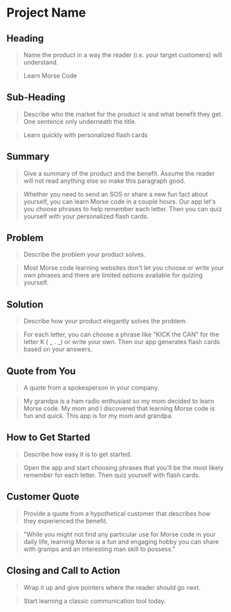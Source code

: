 # Project Name #

<!-- 
> This material was originally posted [here](http://www.quora.com/What-is-Amazons-approach-to-product-development-and-product-management). It is reproduced here for posterities sake.

There is an approach called "working backwards" that is widely used at Amazon. They work backwards from the customer, rather than starting with an idea for a product and trying to bolt customers onto it. While working backwards can be applied to any specific product decision, using this approach is especially important when developing new products or features.

For new initiatives a product manager typically starts by writing an internal press release announcing the finished product. The target audience for the press release is the new/updated product's customers, which can be retail customers or internal users of a tool or technology. Internal press releases are centered around the customer problem, how current solutions (internal or external) fail, and how the new product will blow away existing solutions.

If the benefits listed don't sound very interesting or exciting to customers, then perhaps they're not (and shouldn't be built). Instead, the product manager should keep iterating on the press release until they've come up with benefits that actually sound like benefits. Iterating on a press release is a lot less expensive than iterating on the product itself (and quicker!).

If the press release is more than a page and a half, it is probably too long. Keep it simple. 3-4 sentences for most paragraphs. Cut out the fat. Don't make it into a spec. You can accompany the press release with a FAQ that answers all of the other business or execution questions so the press release can stay focused on what the customer gets. My rule of thumb is that if the press release is hard to write, then the product is probably going to suck. Keep working at it until the outline for each paragraph flows. 

Oh, and I also like to write press-releases in what I call "Oprah-speak" for mainstream consumer products. Imagine you're sitting on Oprah's couch and have just explained the product to her, and then you listen as she explains it to her audience. That's "Oprah-speak", not "Geek-speak".

Once the project moves into development, the press release can be used as a touchstone; a guiding light. The product team can ask themselves, "Are we building what is in the press release?" If they find they're spending time building things that aren't in the press release (overbuilding), they need to ask themselves why. This keeps product development focused on achieving the customer benefits and not building extraneous stuff that takes longer to build, takes resources to maintain, and doesn't provide real customer benefit (at least not enough to warrant inclusion in the press release).
 -->
 
## Heading ##
  > Name the product in a way the reader (i.e. your target customers) will understand.

  > Learn Morse Code

## Sub-Heading ##
  > Describe who the market for the product is and what benefit they get. One sentence only underneath the title.

  > Learn quickly with personalized flash cards

## Summary ##
  > Give a summary of the product and the benefit. Assume the reader will not read anything else so make this paragraph good.

  > Whether you need to send an SOS or share a new fun fact about yourself, you can learn Morse code in a couple hours. Our app let's you choose phrases to help remember each letter. Then you can quiz yourself with your personalized flash cards.

## Problem ##
  > Describe the problem your product solves.

  > Most Morse code learning websites don't let you choose or write your own phrases and there are limited options available for quizing yourself.

## Solution ##
  > Describe how your product elegantly solves the problem.

  > For each letter, you can choose a phrase like "KICK the CAN" for the letter K \( \_ . \_\) or write your own. Then our app generates flash cards based on your answers.

## Quote from You ##
  > A quote from a spokesperson in your company.

  > My grandpa is a ham radio enthusiast so my mom decided to learn Morse code. My mom and I discovered that learning Morse code is fun and quick. This app is for my mom and grandpa.

## How to Get Started ##
  > Describe how easy it is to get started.

  > Open the app and start choosing phrases that you'll be the most likely remember for each letter. Then quiz yourself with flash cards.

## Customer Quote ##
  > Provide a quote from a hypothetical customer that describes how they experienced the benefit.

  > "While you might not find any particular use for Morse code in your daily life, learning Morse is a fun and engaging hobby you can share with gramps and an interesting man skill to possess."

## Closing and Call to Action ##
  > Wrap it up and give pointers where the reader should go next.

  > Start learning a classic communication tool today.
